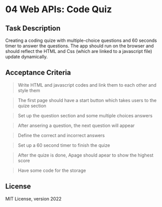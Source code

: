 # 04 Web APIs: Code Quiz

## Task Description
Creating a coding quize with multiple-choice questions and 60 seconds timer to answer the questions. The app should run on the browser and should reflect the HTML and Css (which are linked to a javascript file) update dynamically. 


## Acceptance Criteria
> Write HTML and javascript codes and link them to each other and style them

>The first page should have a start button which takes users to the quize section 

> Set up the question section and some multiple choices answers

> After ansering a question, the next question will appear

> Define the correct and incorrect answers

> Set up a 60 second timer to finish the quize

> After the quize is done, Apage should apear to show the highest score

> Have some code for the storage

## License 
MIT License, version 2022
